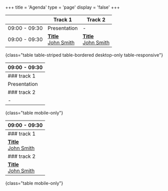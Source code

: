 +++
title = 'Agenda'
type = 'page'
display = 'false'
+++

|               | Track 1                                             | Track 2                                           |
|---------------|-----------------------------------------------------|---------------------------------------------------|
| 09:00 - 09:30 | Presentation                                        | -                                                 |  
| 09:00 - 09:30 | [**Title**<br/>John Smith](/speakers/juana-smith)   | [**Title**<br/>John Smith](/speakers/juana-smith) |
{class="table table-striped table-bordered desktop-only table-responsive"}

| 09:00 - 09:30 |
|---------------|
| ### track 1   |
| Presentation  |
| ### track 2   |
| -             |
{class="table mobile-only"}

| 09:00 - 09:30                                     |
|---------------------------------------------------|
| ### track 1                                       |
| [**Title**<br/>John Smith](/speakers/juana-smith) |
| ### track 2                                       |
| [**Title**<br/>John Smith](/speakers/juana-smith) |
{class="table mobile-only"}